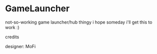 # GameLauncher
not-so-working game launcher/hub thingy i hope someday i'll get this to work :)

credits

designer: MoFi
